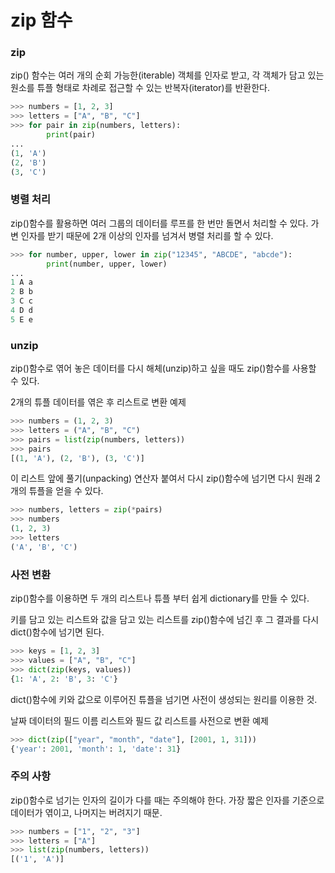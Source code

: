 # zip 함수

### zip

zip() 함수는 여러 개의 순회 가능한(iterable) 객체를 인자로 받고, 각 객체가 담고 있는 원소를 튜플 형태로 차례로 접근할 수 있는 반복자(iterator)를 반환한다.

```python
>>> numbers = [1, 2, 3]
>>> letters = ["A", "B", "C"]
>>> for pair in zip(numbers, letters):
    	print(pair)
...
(1, 'A')
(2, 'B')
(3, 'C')
```



### 병렬 처리

zip()함수를 활용하면 여러 그룹의 데이터를 루프를 한 번만 돌면서 처리할 수 있다. 가변 인자를 받기 때문에 2개 이상의 인자를 넘겨서 병렬 처리를 할 수 있다.

```python
>>> for number, upper, lower in zip("12345", "ABCDE", "abcde"):
    	print(number, upper, lower)
...
1 A a
2 B b
3 C c
4 D d
5 E e
```



### unzip

zip()함수로 엮어 놓은 데이터를 다시 해체(unzip)하고 싶을 때도 zip()함수를 사용할 수 있다.

2개의 튜플 데이터를 엮은 후 리스트로 변환 예제

```python
>>> numbers = (1, 2, 3)
>>> letters = ("A", "B", "C")
>>> pairs = list(zip(numbers, letters))
>>> pairs
[(1, 'A'), (2, 'B'), (3, 'C')]
```

이 리스트 앞에 풀기(unpacking) 연산자 붙여서 다시 zip()함수에 넘기면 다시 원래 2개의 튜플을 얻을 수 있다.

```python
>>> numbers, letters = zip(*pairs)
>>> numbers
(1, 2, 3)
>>> letters
('A', 'B', 'C')
```



### 사전 변환

zip()함수를 이용하면 두 개의 리스트나 튜플 부터 쉽게 dictionary를 만들 수 있다.

키를 담고 있는 리스트와 값을 담고 있는 리스트를 zip()함수에 넘긴 후 그 결과를 다시 dict()함수에 넘기면 된다.

```python
>>> keys = [1, 2, 3]
>>> values = ["A", "B", "C"]
>>> dict(zip(keys, values))
{1: 'A', 2: 'B', 3: 'C'}
```

dict()함수에 키와 값으로 이루어진 튜플을 넘기면 사전이 생성되는 원리를 이용한 것.

날짜 데이터의 필드 이름 리스트와 필드 값 리스트를 사전으로 변환 예제

```python
>>> dict(zip(["year", "month", "date"], [2001, 1, 31]))
{'year': 2001, 'month': 1, 'date': 31}
```



### 주의 사항

zip()함수로 넘기는 인자의 길이가 다를 때는 주의해야 한다. 가장 짧은 인자를 기준으로 데이터가 엮이고, 나머지는 버려지기 때문.

```python
>>> numbers = ["1", "2", "3"]
>>> letters = ["A"]
>>> list(zip(numbers, letters))
[('1', 'A')]
```


